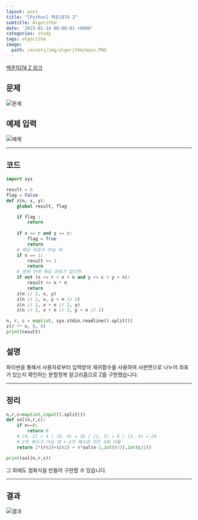```yaml
---
layout: post
title: "[Python] 백준1074 Z"
subtitle: Algorithm
date: '2023-01-14 00:00:01 +0900'
categories: study
tags: algorithm
image:
  path: /assets/img/algorithm/main.PNG
---
```


[백준1074 Z 링크](https://www.acmicpc.net/problem/1074)

<!--more-->

## 문제
![문제](/assets/img/algorithm/230105/문제-Z.PNG)

## 예제 입력
![예제](/assets/img/algorithm/230105/예제-Z.PNG)

---

## 코드
```Python
import sys

result = 0
flag = False
def z(n, x, y):
    global result, flag

    if flag :
        return
    
    if x == r and y == c:
        flag = True
        return
    # 해당 좌표가 아닐 때
    if n == 1:
        result += 1
        return
    # 범위 안에 해당 좌표가 없으면
    if not (x <= r < x + n and y <= c < y + n):
        result += n * n
        return
    z(n // 2, x, y)
    z(n // 2, x, y + n // 2)
    z(n // 2, x + n // 2, y)
    z(n // 2, x + n // 2, y + n // 2)

n, r, c = map(int, sys.stdin.readline().split())
z(2 ** n, 0, 0)
print(result)
```
## 설명
파이썬을 통해서 사용자로부터 입력받아 재귀함수를 사용하여 사분면으로 나누어 좌표가 있는지 확인하는 분할정복 알고리즘으로 Z를 구현했습니다. <br>

---

## 정리
```Python
n,r,c=map(int,input().split())
def sol(n,r,c):
    if n==0:
        return 0
    # (0, 2) = 4 / (0, 4) = 16 / (1, 2) = 6 / (2, 4) = 24
    # 2의 배수가 아닐 때 + 2의 배수로 만든 4배 비율
    return 2*(r%2)+(c%2) + 4*sol(n-1,int(r/2),int(c/2))

print(sol(n,r,c))
```
그 외에도 점화식을 만들어 구현할 수 있습니다. <br>

---

## 결과
![결과](/assets/img/algorithm/230105/결과-Z.PNG)